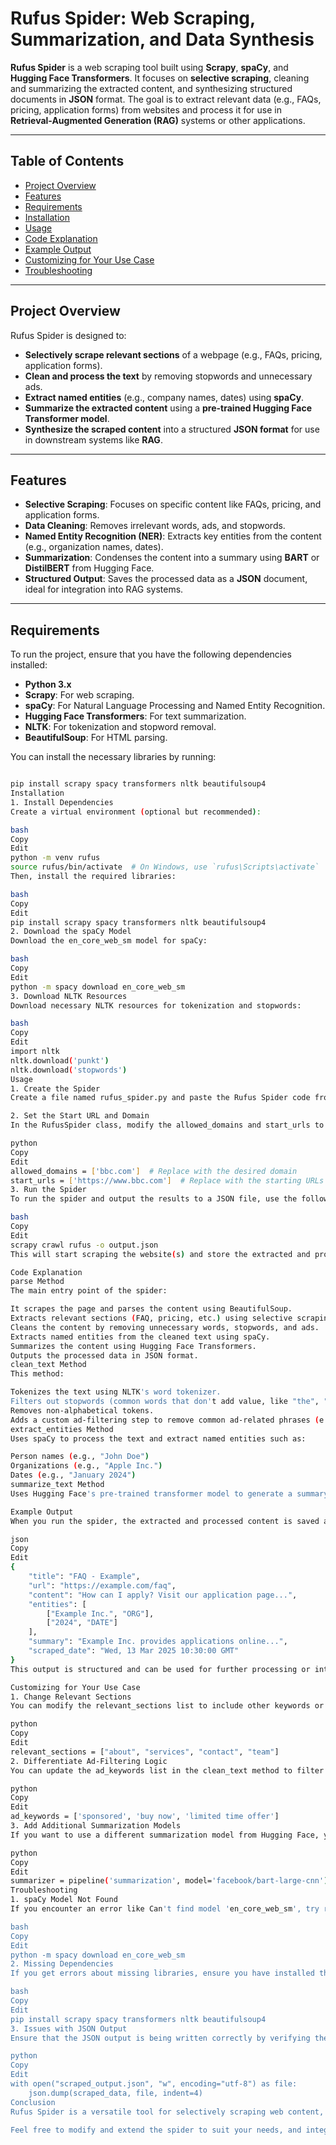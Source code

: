 # Rufus Spider: Web Scraping, Summarization, and Data Synthesis

**Rufus Spider** is a web scraping tool built using **Scrapy**, **spaCy**, and **Hugging Face Transformers**. It focuses on **selective scraping**, cleaning and summarizing the extracted content, and synthesizing structured documents in **JSON** format. The goal is to extract relevant data (e.g., FAQs, pricing, application forms) from websites and process it for use in **Retrieval-Augmented Generation (RAG)** systems or other applications.

---

## Table of Contents

- [Project Overview](#project-overview)
- [Features](#features)
- [Requirements](#requirements)
- [Installation](#installation)
- [Usage](#usage)
- [Code Explanation](#code-explanation)
- [Example Output](#example-output)
- [Customizing for Your Use Case](#customizing-for-your-use-case)
- [Troubleshooting](#troubleshooting)

---

## Project Overview

Rufus Spider is designed to:

- **Selectively scrape relevant sections** of a webpage (e.g., FAQs, pricing, application forms).
- **Clean and process the text** by removing stopwords and unnecessary ads.
- **Extract named entities** (e.g., company names, dates) using **spaCy**.
- **Summarize the extracted content** using a **pre-trained Hugging Face Transformer model**.
- **Synthesize the scraped content** into a structured **JSON format** for use in downstream systems like **RAG**.

---

## Features

- **Selective Scraping**: Focuses on specific content like FAQs, pricing, and application forms.
- **Data Cleaning**: Removes irrelevant words, ads, and stopwords.
- **Named Entity Recognition (NER)**: Extracts key entities from the content (e.g., organization names, dates).
- **Summarization**: Condenses the content into a summary using **BART** or **DistilBERT** from Hugging Face.
- **Structured Output**: Saves the processed data as a **JSON** document, ideal for integration into RAG systems.

---

## Requirements

To run the project, ensure that you have the following dependencies installed:

- **Python 3.x**
- **Scrapy**: For web scraping.
- **spaCy**: For Natural Language Processing and Named Entity Recognition.
- **Hugging Face Transformers**: For text summarization.
- **NLTK**: For tokenization and stopword removal.
- **BeautifulSoup**: For HTML parsing.

You can install the necessary libraries by running:

```bash

pip install scrapy spacy transformers nltk beautifulsoup4
Installation
1. Install Dependencies
Create a virtual environment (optional but recommended):

bash
Copy
Edit
python -m venv rufus
source rufus/bin/activate  # On Windows, use `rufus\Scripts\activate`
Then, install the required libraries:

bash
Copy
Edit
pip install scrapy spacy transformers nltk beautifulsoup4
2. Download the spaCy Model
Download the en_core_web_sm model for spaCy:

bash
Copy
Edit
python -m spacy download en_core_web_sm
3. Download NLTK Resources
Download necessary NLTK resources for tokenization and stopwords:

bash
Copy
Edit
import nltk
nltk.download('punkt')
nltk.download('stopwords')
Usage
1. Create the Spider
Create a file named rufus_spider.py and paste the Rufus Spider code from above.

2. Set the Start URL and Domain
In the RufusSpider class, modify the allowed_domains and start_urls to the target website(s) for scraping.

python
Copy
Edit
allowed_domains = ['bbc.com']  # Replace with the desired domain
start_urls = ['https://www.bbc.com']  # Replace with the starting URLs
3. Run the Spider
To run the spider and output the results to a JSON file, use the following command:

bash
Copy
Edit
scrapy crawl rufus -o output.json
This will start scraping the website(s) and store the extracted and processed data in output.json.

Code Explanation
parse Method
The main entry point of the spider:

It scrapes the page and parses the content using BeautifulSoup.
Extracts relevant sections (FAQ, pricing, etc.) using selective scraping.
Cleans the content by removing unnecessary words, stopwords, and ads.
Extracts named entities from the cleaned text using spaCy.
Summarizes the content using Hugging Face Transformers.
Outputs the processed data in JSON format.
clean_text Method
This method:

Tokenizes the text using NLTK's word tokenizer.
Filters out stopwords (common words that don't add value, like "the", "is", etc.).
Removes non-alphabetical tokens.
Adds a custom ad-filtering step to remove common ad-related phrases (e.g., "buy now").
extract_entities Method
Uses spaCy to process the text and extract named entities such as:

Person names (e.g., "John Doe")
Organizations (e.g., "Apple Inc.")
Dates (e.g., "January 2024")
summarize_text Method
Uses Hugging Face's pre-trained transformer model to generate a summary of the extracted content. This method also ensures the content isn't too long to be processed by the model.

Example Output
When you run the spider, the extracted and processed content is saved as a JSON file. Here’s an example of the output:

json
Copy
Edit
{
    "title": "FAQ - Example",
    "url": "https://example.com/faq",
    "content": "How can I apply? Visit our application page...",
    "entities": [
        ["Example Inc.", "ORG"],
        ["2024", "DATE"]
    ],
    "summary": "Example Inc. provides applications online...",
    "scraped_date": "Wed, 13 Mar 2025 10:30:00 GMT"
}
This output is structured and can be used for further processing or integration into a RAG system.

Customizing for Your Use Case
1. Change Relevant Sections
You can modify the relevant_sections list to include other keywords or adjust the HTML tag types to better match the structure of the target website.

python
Copy
Edit
relevant_sections = ["about", "services", "contact", "team"]
2. Differentiate Ad-Filtering Logic
You can update the ad_keywords list in the clean_text method to filter additional unwanted phrases or words.

python
Copy
Edit
ad_keywords = ['sponsored', 'buy now', 'limited time offer']
3. Add Additional Summarization Models
If you want to use a different summarization model from Hugging Face, you can modify the summarizer pipeline to load another model.

python
Copy
Edit
summarizer = pipeline('summarization', model='facebook/bart-large-cnn')
Troubleshooting
1. spaCy Model Not Found
If you encounter an error like Can't find model 'en_core_web_sm', try re-downloading the spaCy model:

bash
Copy
Edit
python -m spacy download en_core_web_sm
2. Missing Dependencies
If you get errors about missing libraries, ensure you have installed the required packages:

bash
Copy
Edit
pip install scrapy spacy transformers nltk beautifulsoup4
3. Issues with JSON Output
Ensure that the JSON output is being written correctly by verifying the file permissions and path.

python
Copy
Edit
with open("scraped_output.json", "w", encoding="utf-8") as file:
    json.dump(scraped_data, file, indent=4)
Conclusion
Rufus Spider is a versatile tool for selectively scraping web content, cleaning and summarizing it, and producing structured output in JSON format. This can be useful for data analysis, RAG systems, or any other application that requires processed and structured web content.

Feel free to modify and extend the spider to suit your needs, and integrate it into your projects for more powerful data extraction and processing workflows.
